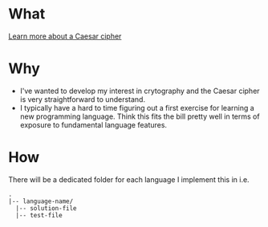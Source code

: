 # What

[Learn more about a Caesar cipher](https://en.wikipedia.org/wiki/Caesar_cipher)

# Why

- I've wanted to develop my interest in crytography and the Caesar cipher is very straightforward to understand.
- I typically have a hard to time figuring out a first exercise for learning a new programming language. Think this fits the bill pretty well in terms of exposure to fundamental language features.

# How

There will be a dedicated folder for each language I implement this in i.e.

```
.
|-- language-name/
  |-- solution-file
  |-- test-file
```
